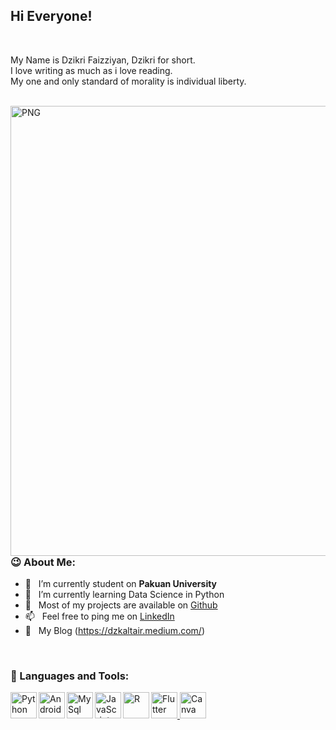 ## Hi Everyone!

<br/>

My Name is Dzikri Faizziyan, Dzikri for short. <br/>
I love writing as much as i love reading. <br/>
My one and only standard of morality is individual liberty.

<br/>
<img align="right" alt="PNG" src="https://user-images.githubusercontent.com/77670512/136667746-b61b3752-caff-4210-8826-e068b50e3890.png" width="720px"/>
  
  
### 😉 About Me:

- 🔭 &nbsp; I’m currently student on **Pakuan University**
- 🌱 &nbsp; I’m currently learning Data Science in Python
- 🧩 &nbsp; Most of my projects are available on [Github](https://github.com/DzikriEl?tab=repositories)
- 📫 &nbsp; Feel free to ping me on [LinkedIn](https://www.linkedin.com/in/dzikri-faizziyan-9b4796202/)
- 📝 &nbsp; My Blog (https://dzkaltair.medium.com/)
<br>


### 🔨 Languages and Tools:

<a href="https://www.python.org" target="_blank"><img align="left" alt="Python" height ="42px" src="https://raw.githubusercontent.com/herrr14/icons/master/language_and_tools/square/python/python.svg"></a>
<a href="https://developer.android.com" target="_blank"> <img align="left" alt="Android" height ="42px" src="https://raw.githubusercontent.com/herrr14/icons/master/language_and_tools/square/android/android.svg"> </a>
<a href="https://www.mysql.com/" target="_blank"> <img align="left" src="https://user-images.githubusercontent.com/77670512/136668149-0bf80dc8-8fda-4621-86ec-5358805c5bc0.png" alt="MySql" height ="42px"/> </a>
<a href="https://developer.mozilla.org/en-US/docs/Web/JavaScript" target="_blank"> <img align="left" alt="JavaScript" height ="42px"  src="https://raw.githubusercontent.com/herrr14/icons/master/language_and_tools/square/javascript/javascript.svg"> </a>
<a href="https://www.r-project.org/" target="_blank"> <img align="left" alt="R" height ="42px" src="https://user-images.githubusercontent.com/77670512/136668159-d4d53a04-6b5f-476c-87ab-36be8295bc6d.png"></a>
<a href="https://flutter.dev/" target="_blank"> <img src="https://user-images.githubusercontent.com/77670512/136668229-a6753b29-47b1-4a42-b038-49fd69a3ab1e.jpg" alt="Flutter" height='42px'/> </a>
<a href="https://www.canva.com/" target="_blank"> <img src="https://user-images.githubusercontent.com/77670512/136668267-587a7be0-a319-4b1b-a3c1-7b9de779e11b.jpg" alt="Canva" height='42px'/> </a>

<br>

<br>
